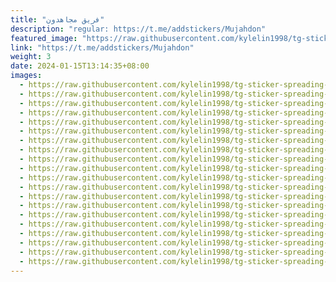 ```yaml
---
title: "فريق مجاهدون"
description: "regular: https://t.me/addstickers/Mujahdon"
featured_image: "https://raw.githubusercontent.com/kylelin1998/tg-sticker-spreading-worldwide-images/main/img/74237503-8611-4ed7-abe8-c03a3a254602.jpg"
link: "https://t.me/addstickers/Mujahdon"
weight: 3
date: 2024-01-15T13:14:35+08:00
images:
  - https://raw.githubusercontent.com/kylelin1998/tg-sticker-spreading-worldwide-images/main/img/74237503-8611-4ed7-abe8-c03a3a254602.jpg
  - https://raw.githubusercontent.com/kylelin1998/tg-sticker-spreading-worldwide-images/main/img/209dff9b-e2ab-49ee-accf-bf68e8f06b0f.jpg
  - https://raw.githubusercontent.com/kylelin1998/tg-sticker-spreading-worldwide-images/main/img/e52da504-1ab4-4e57-a494-d5d1ec6b4c1d.jpg
  - https://raw.githubusercontent.com/kylelin1998/tg-sticker-spreading-worldwide-images/main/img/bbe759ed-d103-4ee9-b92e-2324491657ee.jpg
  - https://raw.githubusercontent.com/kylelin1998/tg-sticker-spreading-worldwide-images/main/img/809e68a5-57d1-42ed-9975-2ac8dc864548.jpg
  - https://raw.githubusercontent.com/kylelin1998/tg-sticker-spreading-worldwide-images/main/img/a1d4a597-7d4f-497d-9c08-fd618b1e54ba.jpg
  - https://raw.githubusercontent.com/kylelin1998/tg-sticker-spreading-worldwide-images/main/img/85aefdd0-47b6-46c0-a1f5-b7d9db5ee206.jpg
  - https://raw.githubusercontent.com/kylelin1998/tg-sticker-spreading-worldwide-images/main/img/464afe2c-e44a-42b4-8851-8be326d85941.jpg
  - https://raw.githubusercontent.com/kylelin1998/tg-sticker-spreading-worldwide-images/main/img/8066a1fb-e7e6-4786-a139-efd977c7a65c.jpg
  - https://raw.githubusercontent.com/kylelin1998/tg-sticker-spreading-worldwide-images/main/img/5b0ba371-1ed4-4426-bed5-78e04a83b727.jpg
  - https://raw.githubusercontent.com/kylelin1998/tg-sticker-spreading-worldwide-images/main/img/d8a7deb2-4b42-40a3-b759-d12febdd94b3.jpg
  - https://raw.githubusercontent.com/kylelin1998/tg-sticker-spreading-worldwide-images/main/img/304f012e-1ea4-4644-980f-c1bb63a7b78b.jpg
  - https://raw.githubusercontent.com/kylelin1998/tg-sticker-spreading-worldwide-images/main/img/b35f0ca2-9347-4037-9b58-1611caa79fd2.jpg
  - https://raw.githubusercontent.com/kylelin1998/tg-sticker-spreading-worldwide-images/main/img/c229694b-6de2-4e7f-8c8c-b9800d1acf39.jpg
  - https://raw.githubusercontent.com/kylelin1998/tg-sticker-spreading-worldwide-images/main/img/b7939d4b-476d-4de5-a06c-62858b3b4cec.jpg
  - https://raw.githubusercontent.com/kylelin1998/tg-sticker-spreading-worldwide-images/main/img/1cc0d14b-87e4-4181-82a5-18021167de46.jpg
  - https://raw.githubusercontent.com/kylelin1998/tg-sticker-spreading-worldwide-images/main/img/ed13c7f1-dd48-46a0-91d0-ce75bdb0624e.jpg
  - https://raw.githubusercontent.com/kylelin1998/tg-sticker-spreading-worldwide-images/main/img/a63b40c3-7dde-4a36-8a86-9c3a2871325e.jpg
  - https://raw.githubusercontent.com/kylelin1998/tg-sticker-spreading-worldwide-images/main/img/cd07a6f3-698c-488b-a756-aee2955e7adc.jpg
  - https://raw.githubusercontent.com/kylelin1998/tg-sticker-spreading-worldwide-images/main/img/9c2bc101-d621-4d83-9b5e-62519e5e0f25.jpg
---
```

